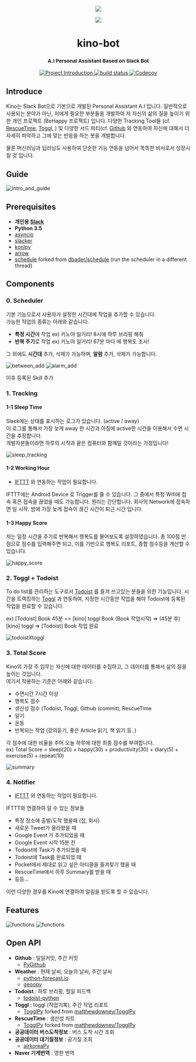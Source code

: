 <p align="center">
  <img src="images/qs.gif">
</p>
<p align="center">
  <img src="images/kino.png" style="inline">
</p>

<h1 align="center"> kino-bot </h1>
<h3 align="center">
  <sup><strong>
    A.I Personal Assistant Based on Slack Bot
  </strong></sup>
</h3>

<p align="center">
  <a href="https://github.com/DongjunLee/kino-bot">
    <img src="https://img.shields.io/badge/Quantified%20Self-Slack%20Bot-brightgreen.svg" alt="Project Introduction">
  </a>
  <a href="https://travis-ci.org/badges/shields">
    <img src="https://travis-ci.org/DongjunLee/kino-bot.svg?branch=master" alt="build status">
  </a>
  <a href="https://codecov.io/gh/DongjunLee/stalker-bot">
    <img src="https://codecov.io/gh/DongjunLee/kino-bot/branch/master/graph/badge.svg" alt="Codecov" />
  </a>
</p>

## Introduce
 
 Kino는 Slack Bot으로 기본으로 개발된 Personal Assistant A.I 입니다. 일반적으로 사용되는 분야가 아닌, 저에게 필요한 부분들을 개발하여 저 자신의 삶의 질을 높이기 위한 개인 프로젝트 (BeHappy 프로젝트) 입니다. 다양한 Tracking Tool들 (cf. [RescueTime](https://www.rescuetime.com/), [Toggl](https://toggl.com/), ) 및 다양한 서드 파티(cf. [Github](https://github.com/) 와 연동하여 자신에 대해서 더 자세히 파악하고 그에 맞는 반응을 하는 봇을 개발합니다. 
 
 물론 머신러닝과 딥러닝도 사용하여 단순한 기능 연동을 넘어서 똑똑한 비서로서 성장시킬 것 입니다.

## Guide

![intro_and_guide](images/intro_and_guide.png)

## Prerequisites

- **개인용 [Slack](https://slack.com/)**
- **Python 3.5**
- [asyncio](https://docs.python.org/3/library/asyncio.html)
- [slacker](https://github.com/os/slacker)
- [konlpy](http://konlpy.org/en/v0.4.4/)
- [arrow](https://github.com/crsmithdev/arrow)
- [schedule](https://github.com/DongjunLee/schedule) forked from [dbader/schedule](https://github.com/dbader/schedule) (run the scheduler in a different thread)


## Components

### 0. Scheduler

기본 기능으로서 사용자가 설정한 시간대에 작업을 추가할 수 있습니다.  
가능한 작업의 종류는 아래와 같습니다.

- **특정 시간**에 작업 ex) 키노야 일거리! 8시에 하루 브리핑 해줘
- **반복 주기**로 작업 ex) 키노야 일거리! 67분 마다 에 행복도 조사!

그 외에도 **시간대** 추가, 삭제가 가능하며, **알람** 추가, 삭제가 가능합니다.

![between_add](images/between_add.png)
![alarm_add](images/alarm_add.png)

이후 등록된 Skill 추가

### 1. Tracking

#### 1-1 Sleep Time

Slack에는 상태를 표시하는 로그가 있습니다. (active / away)  
이 로그를 통해서 가장 늦게 away 한 시간과 아침에 active한 시간을 이용해서 수면 시간을 추정합니다.  
개발자분들이라면 하루의 시작과 끝은 컴퓨터와 함께일 것이라는 가정입니다!

![sleep_tracking](images/sleep_tracking.png)

#### 1-2 Working Hour
- [IFTTT](https://ifttt.com) 와 연동하는 작업이 필요합니다.

IFTTT에는 Android Device 로 Trigger를 줄 수 있습니다. 그 중에서 특정 Wifi에 접속 혹은 접속을 끊었을 때도 가능합니다. 원리는 간단합니다. 회사의 Network에 접속하면 일 시작. 밤에 가장 늦게 접속이 끊긴 시간이 퇴근 시간 입니다.

#### 1-3 Happy Score

저는 일정 시간을 주기로 반복해서 행복도를 물어보도록 설정하였습니다. 총 100점 만점으로 점수를 입력해주면 되고, 이를 기반으로 행복도 리포트, 종합 점수등을 계산할 수 있습니다. 

![happy_score](images/happy_score.png)

### 2. Toggl + Todoist

To do list를 관리하는 도구로서 [Todoist](https://ko.todoist.com/) 를 즐겨 쓰고있는 분들을 위한 기능입니다. 시간을 트랙킹하는 [Toggl](https://toggl.com/) 과 연동하여, 지정한 시간동안 작업을 해야 Todoist에 등록된 작업을 완료할 수 있습니다. 

ex) [Todoist] Book 45분 => [kino] toggl Book (Book 작업시작) => (45분 후) [kino] toggl => [Todoist] Book 작업 완료 

![todoistXtoggl](images/todoistXtoggl.png)

### 3. Total Score

Kino의 가장 주 임무는 자신에 대한 데이터를 수집하고, 그 데이터를 통해서 삶의 질을 높이는 것입니다.  
여기서 작용하는 기준은 아래와 같습니다.  

- 수면시간 7시간 이상
- 행복도 점수
- 생산성 점수 (Todoist, Toggl, Github (commit), RescueTime
- 일기
- 운동
- 반복되는 작업 (강의듣기, 좋은 Article 읽기, 책 읽기 등..)

각 점수에 대한 비율을 주어 오늘 하루에 대한 최종 점수를 부여합니다.  
ex) Total Score = sleep(20) + happy(30) + productivity(30) + diary(5) + exercise(5) + repeat(10)

![summary](images/summary.png)

### 4. Notifier
- [IFTTT](https://ifttt.com) 와 연동하는 작업이 필요합니다.

IFTTT와 연결하여 알 수 있는 정보들

- 특정 장소에 출발/도착 했을때 (집, 회사)
- 새로운 Tweet가 올라왔을 때
- Google Event 가 추가되었을 때
- Google Event 시작 15분 전
- Todoist에 Task가 추가되었을 때
- Todoist에 Task를 완료되었 때
- Pocket에서 제대로 읽고 싶은 아티클을 즐겨찾기 했을 때
- RescueTime에서 하루 Summary를 받을 때 
- 등등...

이런 다양한 경우를 Kino에 연결하여 알림을 받도록 할 수 있습니다. 

## Features

![functions](images/functions1.png)
![functions](images/functions2.png)

## Open API

- **Github** : 일일커밋, 주간 커밋
	- [PyGithub](https://github.com/PyGithub/PyGithub)
- **Weather** : 현재 날씨, 오늘의 날씨, 주간 날씨
	- [python-forecast.io](https://github.com/ZeevG/python-forecast.io)
	- [geoopy](https://github.com/geopy/geopy)
- **Todoist** : 하루 브리핑, 할일 피드백
	- [todoist-python](https://github.com/Doist/todoist-python)
- **Toggl** : toggl (작업기록), 주간 작업 리포트
	- [TogglPy](https://github.com/DongjunLee/TogglPy) forked from [matthewdowney/TogglPy](https://github.com/matthewdowney/TogglPy)
- **RescueTime** : 생산성 차트
	- [TogglPy](https://github.com/DongjunLee/TogglPy) forked from [matthewdowney/TogglPy](https://github.com/matthewdowney/TogglPy)
- **공공데이터 버스도착정보** : 버스 도착 시간 조회
- **공공데이터 대기질정보** : 공기질 조회
	- [airkoreaPy](https://github.com/DongjunLee/airkoreaPy)
- **Naver 기계번역** : 영한 번역